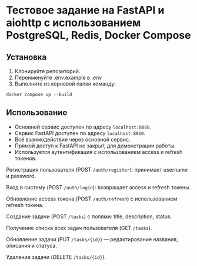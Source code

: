 # Тестовое задание на FastAPI и aiohttp с использованием PostgreSQL, Redis, Docker Compose

## Установка
1. Клонируйте репозиторий.
2. Переименуйте .env.example в .env
3. Выполните из корневой папки команду:
```
docker compose up --build
```

## Использование
- Основной сервис доступен по адресу ```localhost:8080```.
- Сервис FastAPI доступен по адресу ```localhost:8010```.
- Всё взаимодействие через основной сервис.
- Прямой доступ к FastAPI не закрыт, для демонстрации работы.
- Используется аутентификация с использованием access и refresh токенов.


Регистрация пользователя (POST ```/auth/register```): принимает username и password.

Вход в систему (POST ```/auth/login```): возвращает access и refresh токены.

Обновление access токена (POST ```/auth/refresh```) с использованием refresh токена.

Создание задачи (POST ```/tasks```) с полями: title, description, status.

Получение списка всех задач пользователя (GET ```/tasks```).

Обновление задачи (PUT ```/tasks/{id}```) — редактирование названия, описания и статуса.

Удаление задачи (DELETE ```/tasks/{id}```).
